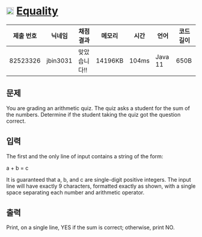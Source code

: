 # <img width="20px"  src="https://d2gd6pc034wcta.cloudfront.net/tier/2.svg" class="solvedac-tier"> [Equality](https://www.acmicpc.net/problem/13985) 

| 제출 번호 | 닉네임 | 채점 결과 | 메모리 | 시간 | 언어 | 코드 길이 |
|---|---|---|---|---|---|---|
|82523326|jbin3031|맞았습니다!! |14196KB|104ms|Java 11|650B|

## 문제
<p>You are grading an arithmetic quiz. The quiz asks a student for the sum of the numbers. Determine if the student taking the quiz got the question correct.</p>

## 입력
<p>The first and the only line of input contains a string of the form:</p>

<p>a + b = c</p>

<p>It is guaranteed that a, b, and c are single-digit positive integers. The input line will have exactly 9 characters, formatted exactly as shown, with a single space separating each number and arithmetic operator.</p>

## 출력
<p>Print, on a single line, YES if the sum is correct; otherwise, print NO.</p>

